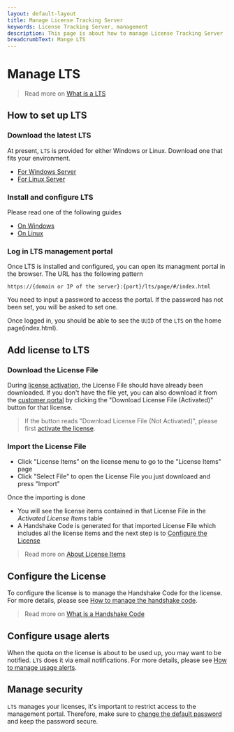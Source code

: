 ```yaml
---
layout: default-layout
title: Manage License Tracking Server
keywords: License Tracking Server, management
description: This page is about how to manage License Tracking Server
breadcrumbText: Mange LTS
---
```


# Manage LTS

> Read more on [What is a LTS]({{site.about}}terms.html#license-tracking-server)

## How to set up LTS

### Download the latest LTS

At present, `LTS` is provided for either Windows or Linux. Download one that fits your environment.

* [For Windows Server](https://tst.dynamsoft.com/public/download/lts/Dynamsoft-Licensing-Tracking-Server.exe)
* [For Linux Server](somelink)

### Install and configure LTS

Please read one of the following guides

* [On Windows]({{site.selfhosting}}ltsonwindows.html)
* [On Linux]({{site.selfhosting}}ltsonlinux.html)

### Log in LTS management portal

Once LTS is installed and configured, you can open its managment portal in the browser. The URL has the following pattern

``` text
https://{domain or IP of the server}:{port}/lts/page/#/index.html
```

You need to input a password to access the portal. If the password has not been set, you will be asked to set one.

Once logged in, you should be able to see the `UUID` of the `LTS` on the home page(index.html).

## Add license to LTS

### Download the License File

During [license activation]({{site.selfhosting}}index.html#activate-the-license), the License File should have already been downloaded. If you don't have the file yet, you can also download it from the [customer portal](https://officecn.dynamsoft.com:808/customer/license/fullLicense) by clicking the "Download License File (Activated)" button for that license.

> If the button reads "Download License File (Not Activated)", please first [activate the license]({{site.selfhosting}}index.html#activate-the-license).

### Import the License File

* Click "License Items" on the license menu to go to the "License Items" page
* Click "Select File" to open the License File you just downloaed and press "Import"

Once the importing is done

* You will see the license items contained in that License File in the *Activated License Items* table
* A Handshake Code is generated for that imported License File which includes all the license items and the next step is to [Configure the License](#configure-the-license)

> Read more on [About License Items]({{site.common}}licenseitems.html)

## Configure the License

To configure the license is to manage the Handshake Code for the license. For more details, please see [How to manage the handshake code]({{site.common}}handshakeCodes.html).

> Read more on [What is a Handshake Code]({{site.about}}terms.html#handshake-code)

## Configure usage alerts

When the quota on the license is about to be used up, you may want to be notified. `LTS` does it via email notifications. For more details, please see [How to manage usage alerts]({{site.common}}usagealerttriggers.html).

## Manage security

`LTS` manages your licenses, it's important to restrict access to the management portal. Therefore, make sure to [change the default password]({{site.selfhosting}}security.html#change-the-password) and keep the password secure.
